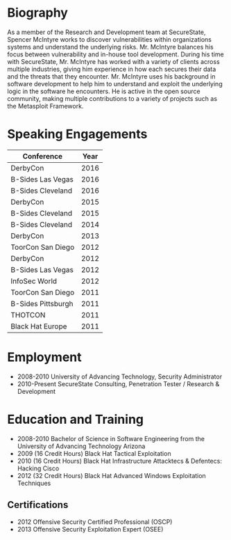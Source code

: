 # Biography
As a member of the Research and Development team at SecureState, Spencer
McIntyre works to discover vulnerabilities within organizations systems and
understand the underlying risks. Mr. McIntyre balances his focus between
vulnerability and in-house tool development. During his time with SecureState,
Mr. McIntyre has worked with a variety of clients across multiple industries,
giving him experience in how each secures their data and the threats that they
encounter. Mr. McIntyre uses his background in software development to help him
to understand and exploit the underlying logic in the software he encounters. He
is active in the open source community, making multiple contributions to a
variety of projects such as the Metasploit Framework.

# Speaking Engagements
| Conference         | Year |
|--------------------|------|
| DerbyCon           | 2016 |
| B-Sides Las Vegas  | 2016 |
| B-Sides Cleveland  | 2016 |
| DerbyCon           | 2015 |
| B-Sides Cleveland  | 2015 |
| B-Sides Cleveland  | 2014 |
| DerbyCon           | 2013 |
| ToorCon San Diego  | 2012 |
| DerbyCon           | 2012 |
| B-Sides Las Vegas  | 2012 |
| InfoSec World      | 2012 |
| ToorCon San Diego  | 2011 |
| B-Sides Pittsburgh | 2011 |
| THOTCON            | 2011 |
| Black Hat Europe   | 2011 |

# Employment
* 2008-2010 University of Advancing Technology, Security Administrator
* 2010-Present SecureState Consulting, Penetration Tester / Research & Development

# Education and Training
* 2008-2010 Bachelor of Science in Software Engineering from the University of Advancing Technology Arizona
* 2009 (16 Credit Hours) Black Hat Tactical Exploitation
* 2010 (16 Credit Hours) Black Hat Infrastructure Attacktecs & Defentecs: Hacking Cisco
* 2012 (32 Credit Hours) Black Hat Advanced Windows Exploitation Techniques

## Certifications
* 2012 Offensive Security Certified Professional (OSCP)
* 2013 Offensive Security Exploitation Expert (OSEE)
